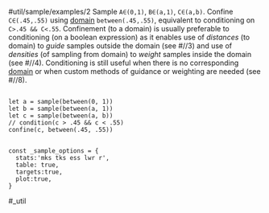 #util/sample/examples/2 Sample `A∈(0,1)`, `B∈(a,1)`, `C∈(a,b)`. Confine `C∈(.45,.55)` using [domain](#///domains) `between(.45,.55)`, equivalent to conditioning on `C>.45 && C<.55`. Confinement (to a domain) is usually preferable to conditioning (on a boolean expression) as it enables use of _distances_ (to domain) to _guide_ samples outside the domain (see #//3) and use of _densities_ (of sampling from domain) to _weight_ samples inside the domain (see #//4). Conditioning is still useful when there is no corresponding [domain](#///domains) or when custom methods of guidance or weighting are needed (see #//8).
```js:js_input

let a = sample(between(0, 1))
let b = sample(between(a, 1))
let c = sample(between(a, b))
// condition(c > .45 && c < .55)
confine(c, between(.45, .55))

```
```js:js_removed

const _sample_options = { 
  stats:'mks tks ess lwr r',
  table: true,
  targets:true,
  plot:true,
}

```
#_util